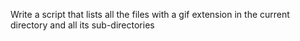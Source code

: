 Write a script that lists all the files with a gif extension in the current directory and all its sub-directories
